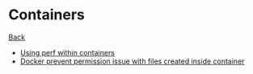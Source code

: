 # Containers

[Back](../index.md)

- [Using perf within containers](./perf-within-container.md)
- [Docker prevent permission issue with files created inside container](./permission-issue-in-container.md)
